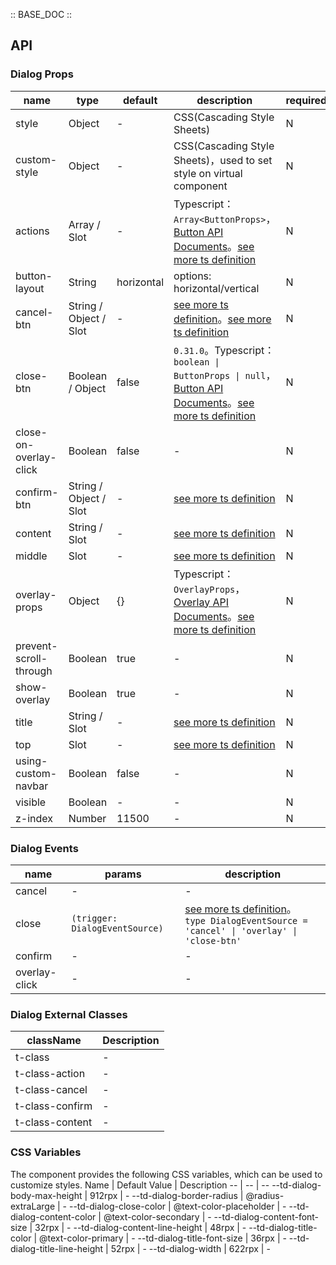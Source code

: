 :: BASE_DOC ::

## API

### Dialog Props

name | type | default | description | required
-- | -- | -- | -- | --
style | Object | - | CSS(Cascading Style Sheets) | N
custom-style | Object | - | CSS(Cascading Style Sheets)，used to set style on virtual component | N
actions | Array / Slot | - | Typescript：`Array<ButtonProps>`，[Button API Documents](./button?tab=api)。[see more ts definition](https://github.com/Tencent/tdesign-miniprogram/tree/develop/packages/components/dialog/type.ts) | N
button-layout | String | horizontal | options: horizontal/vertical | N
cancel-btn | String / Object / Slot | - | [see more ts definition](https://github.com/Tencent/tdesign-miniprogram/blob/develop/packages/components/common/common.ts)。[see more ts definition](https://github.com/Tencent/tdesign-miniprogram/tree/develop/packages/components/dialog/type.ts) | N
close-btn | Boolean / Object | false | `0.31.0`。Typescript：`boolean \| ButtonProps \| null`，[Button API Documents](./button?tab=api)。[see more ts definition](https://github.com/Tencent/tdesign-miniprogram/tree/develop/packages/components/dialog/type.ts) | N
close-on-overlay-click | Boolean | false | \- | N
confirm-btn | String / Object / Slot | - | [see more ts definition](https://github.com/Tencent/tdesign-miniprogram/blob/develop/packages/components/common/common.ts) | N
content | String / Slot | - | [see more ts definition](https://github.com/Tencent/tdesign-miniprogram/blob/develop/packages/components/common/common.ts) | N
middle | Slot | - | [see more ts definition](https://github.com/Tencent/tdesign-miniprogram/blob/develop/packages/components/common/common.ts) | N
overlay-props | Object | {} | Typescript：`OverlayProps`，[Overlay API Documents](./overlay?tab=api)。[see more ts definition](https://github.com/Tencent/tdesign-miniprogram/tree/develop/packages/components/dialog/type.ts) | N
prevent-scroll-through | Boolean | true | \- | N
show-overlay | Boolean | true | \- | N
title | String / Slot | - | [see more ts definition](https://github.com/Tencent/tdesign-miniprogram/blob/develop/packages/components/common/common.ts) | N
top | Slot | - | [see more ts definition](https://github.com/Tencent/tdesign-miniprogram/blob/develop/packages/components/common/common.ts) | N
using-custom-navbar | Boolean | false | \- | N
visible | Boolean | - | \- | N
z-index | Number | 11500 | \- | N

### Dialog Events

name | params | description
-- | -- | --
cancel | - | \-
close | `(trigger: DialogEventSource)` | [see more ts definition](https://github.com/Tencent/tdesign-miniprogram/tree/develop/packages/components/dialog/type.ts)。<br/>`type DialogEventSource = 'cancel' \| 'overlay' \| 'close-btn'`<br/>
confirm | - | \-
overlay-click | - | \-

### Dialog External Classes

className | Description
-- | --
t-class | \-
t-class-action | \-
t-class-cancel | \-
t-class-confirm | \-
t-class-content | \-

### CSS Variables

The component provides the following CSS variables, which can be used to customize styles.
Name | Default Value | Description 
-- | -- | --
--td-dialog-body-max-height | 912rpx | - 
--td-dialog-border-radius | @radius-extraLarge | - 
--td-dialog-close-color | @text-color-placeholder | - 
--td-dialog-content-color | @text-color-secondary | - 
--td-dialog-content-font-size | 32rpx | - 
--td-dialog-content-line-height | 48rpx | - 
--td-dialog-title-color | @text-color-primary | - 
--td-dialog-title-font-size | 36rpx | - 
--td-dialog-title-line-height | 52rpx | - 
--td-dialog-width | 622rpx | -